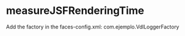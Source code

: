 # measureJSFRenderingTime

Add the factory in the faces-config.xml:
<factory>
      <view-declaration-language-factory>
        com.ejemplo.VdlLoggerFactory
      </view-declaration-language-factory>
  </factory>
